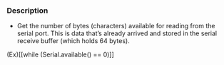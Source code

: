 ### Description

- Get the number of bytes (characters) available for reading from the serial port. This is data that’s already arrived and stored in the serial receive buffer (which holds 64 bytes).

(Ex)[[while (Serial.available() == 0)]]
